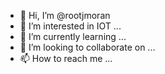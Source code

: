 - 👋 Hi, I’m @rootjmoran
- 👀 I’m interested in IOT ...
- 🌱 I’m currently learning ...
- 💞️ I’m looking to collaborate on ...
- 📫 How to reach me ...

<!---
rootjmoran/rootjmoran is a ✨ special ✨ repository because its `README.md` (this file) appears on your GitHub profile.
You can click the Preview link to take a look at your changes.
--->

